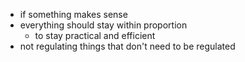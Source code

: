 - if something makes sense
- everything should stay within proportion
	- to stay practical and efficient
- not regulating things that don't need to be regulated